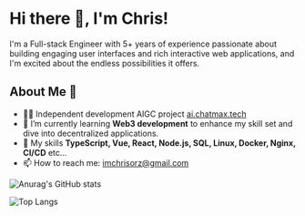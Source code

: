 # Hi there 👋, I'm Chris!

I'm a Full-stack Engineer with 5+ years of experience passionate about building engaging user interfaces and rich interactive web applications, and I'm excited about the endless possibilities it offers.

## About Me 🚀

- 👨‍💻 Independent development AIGC project [ai.chatmax.tech](https://ai.chatmax.tech)
- 🌱 I’m currently learning **Web3 development** to enhance my skill set and dive into decentralized applications.
- 💬 My skills **TypeScript, Vue, React, Node.js, SQL, Linux, Docker, Nginx, CI/CD** etc...
- 📫 How to reach me: [imchrisorz@gmail.com](mailto:imchrisorz@gmail.com)

![Anurag's GitHub stats](https://github-readme-stats.vercel.app/api?username=imchrischen&theme=radical)

![Top Langs](https://github-readme-stats.vercel.app/api/top-langs/?username=imchrischen&layout=compact&hide=html,SCSS,less,ejs,php,stylus&theme=radical)
